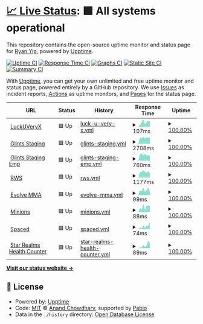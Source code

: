 # [📈 Live Status](https://LuckUVeryX.github.io/luckuveryx-upptime): <!--live status--> **🟩 All systems operational**

This repository contains the open-source uptime monitor and status page for [Ryan Yip](https://LuckUVeryX.github.io/luckuveryx-upptime), powered by [Upptime](https://github.com/upptime/upptime).

[![Uptime CI](https://github.com/LuckUVeryX/luckuveryx-upptime/workflows/Uptime%20CI/badge.svg)](https://github.com/LuckUVeryX/luckuveryx-upptime/actions?query=workflow%3A%22Uptime+CI%22)
[![Response Time CI](https://github.com/LuckUVeryX/luckuveryx-upptime/workflows/Response%20Time%20CI/badge.svg)](https://github.com/LuckUVeryX/luckuveryx-upptime/actions?query=workflow%3A%22Response+Time+CI%22)
[![Graphs CI](https://github.com/LuckUVeryX/luckuveryx-upptime/workflows/Graphs%20CI/badge.svg)](https://github.com/LuckUVeryX/luckuveryx-upptime/actions?query=workflow%3A%22Graphs+CI%22)
[![Static Site CI](https://github.com/LuckUVeryX/luckuveryx-upptime/workflows/Static%20Site%20CI/badge.svg)](https://github.com/LuckUVeryX/luckuveryx-upptime/actions?query=workflow%3A%22Static+Site+CI%22)
[![Summary CI](https://github.com/LuckUVeryX/luckuveryx-upptime/workflows/Summary%20CI/badge.svg)](https://github.com/LuckUVeryX/luckuveryx-upptime/actions?query=workflow%3A%22Summary+CI%22)

With [Upptime](https://upptime.js.org), you can get your own unlimited and free uptime monitor and status page, powered entirely by a GitHub repository. We use [Issues](https://github.com/LuckUVeryX/luckuveryx-upptime/issues) as incident reports, [Actions](https://github.com/LuckUVeryX/luckuveryx-upptime/actions) as uptime monitors, and [Pages](https://LuckUVeryX.github.io/luckuveryx-upptime) for the status page.

<!--start: status pages-->
<!-- This summary is generated by Upptime (https://github.com/upptime/upptime) -->
<!-- Do not edit this manually, your changes will be overwritten -->
<!-- prettier-ignore -->
| URL | Status | History | Response Time | Uptime |
| --- | ------ | ------- | ------------- | ------ |
| <img alt="" src="https://icons.duckduckgo.com/ip3/luckuveryx.github.io.ico" height="13"> [LuckUVeryX](https://luckuveryx.github.io/) | 🟩 Up | [luck-u-very-x.yml](https://github.com/LuckUVeryX/luckuveryx-upptime/commits/HEAD/history/luck-u-very-x.yml) | <details><summary><img alt="Response time graph" src="./graphs/luck-u-very-x/response-time-week.png" height="20"> 107ms</summary><br><a href="https://LuckUVeryX.github.io/luckuveryx-upptime/history/luck-u-very-x"><img alt="Response time 103" src="https://img.shields.io/endpoint?url=https%3A%2F%2Fraw.githubusercontent.com%2FLuckUVeryX%2Fluckuveryx-upptime%2FHEAD%2Fapi%2Fluck-u-very-x%2Fresponse-time.json"></a><br><a href="https://LuckUVeryX.github.io/luckuveryx-upptime/history/luck-u-very-x"><img alt="24-hour response time 130" src="https://img.shields.io/endpoint?url=https%3A%2F%2Fraw.githubusercontent.com%2FLuckUVeryX%2Fluckuveryx-upptime%2FHEAD%2Fapi%2Fluck-u-very-x%2Fresponse-time-day.json"></a><br><a href="https://LuckUVeryX.github.io/luckuveryx-upptime/history/luck-u-very-x"><img alt="7-day response time 107" src="https://img.shields.io/endpoint?url=https%3A%2F%2Fraw.githubusercontent.com%2FLuckUVeryX%2Fluckuveryx-upptime%2FHEAD%2Fapi%2Fluck-u-very-x%2Fresponse-time-week.json"></a><br><a href="https://LuckUVeryX.github.io/luckuveryx-upptime/history/luck-u-very-x"><img alt="30-day response time 98" src="https://img.shields.io/endpoint?url=https%3A%2F%2Fraw.githubusercontent.com%2FLuckUVeryX%2Fluckuveryx-upptime%2FHEAD%2Fapi%2Fluck-u-very-x%2Fresponse-time-month.json"></a><br><a href="https://LuckUVeryX.github.io/luckuveryx-upptime/history/luck-u-very-x"><img alt="1-year response time 103" src="https://img.shields.io/endpoint?url=https%3A%2F%2Fraw.githubusercontent.com%2FLuckUVeryX%2Fluckuveryx-upptime%2FHEAD%2Fapi%2Fluck-u-very-x%2Fresponse-time-year.json"></a></details> | <details><summary><a href="https://LuckUVeryX.github.io/luckuveryx-upptime/history/luck-u-very-x">100.00%</a></summary><a href="https://LuckUVeryX.github.io/luckuveryx-upptime/history/luck-u-very-x"><img alt="All-time uptime 100.00%" src="https://img.shields.io/endpoint?url=https%3A%2F%2Fraw.githubusercontent.com%2FLuckUVeryX%2Fluckuveryx-upptime%2FHEAD%2Fapi%2Fluck-u-very-x%2Fuptime.json"></a><br><a href="https://LuckUVeryX.github.io/luckuveryx-upptime/history/luck-u-very-x"><img alt="24-hour uptime 100.00%" src="https://img.shields.io/endpoint?url=https%3A%2F%2Fraw.githubusercontent.com%2FLuckUVeryX%2Fluckuveryx-upptime%2FHEAD%2Fapi%2Fluck-u-very-x%2Fuptime-day.json"></a><br><a href="https://LuckUVeryX.github.io/luckuveryx-upptime/history/luck-u-very-x"><img alt="7-day uptime 100.00%" src="https://img.shields.io/endpoint?url=https%3A%2F%2Fraw.githubusercontent.com%2FLuckUVeryX%2Fluckuveryx-upptime%2FHEAD%2Fapi%2Fluck-u-very-x%2Fuptime-week.json"></a><br><a href="https://LuckUVeryX.github.io/luckuveryx-upptime/history/luck-u-very-x"><img alt="30-day uptime 100.00%" src="https://img.shields.io/endpoint?url=https%3A%2F%2Fraw.githubusercontent.com%2FLuckUVeryX%2Fluckuveryx-upptime%2FHEAD%2Fapi%2Fluck-u-very-x%2Fuptime-month.json"></a><br><a href="https://LuckUVeryX.github.io/luckuveryx-upptime/history/luck-u-very-x"><img alt="1-year uptime 100.00%" src="https://img.shields.io/endpoint?url=https%3A%2F%2Fraw.githubusercontent.com%2FLuckUVeryX%2Fluckuveryx-upptime%2FHEAD%2Fapi%2Fluck-u-very-x%2Fuptime-year.json"></a></details>
| <img alt="" src="https://icons.duckduckgo.com/ip3/staging.glints.com.ico" height="13"> [Glints Staging](https://staging.glints.com/) | 🟩 Up | [glints-staging.yml](https://github.com/LuckUVeryX/luckuveryx-upptime/commits/HEAD/history/glints-staging.yml) | <details><summary><img alt="Response time graph" src="./graphs/glints-staging/response-time-week.png" height="20"> 2708ms</summary><br><a href="https://LuckUVeryX.github.io/luckuveryx-upptime/history/glints-staging"><img alt="Response time 2440" src="https://img.shields.io/endpoint?url=https%3A%2F%2Fraw.githubusercontent.com%2FLuckUVeryX%2Fluckuveryx-upptime%2FHEAD%2Fapi%2Fglints-staging%2Fresponse-time.json"></a><br><a href="https://LuckUVeryX.github.io/luckuveryx-upptime/history/glints-staging"><img alt="24-hour response time 2831" src="https://img.shields.io/endpoint?url=https%3A%2F%2Fraw.githubusercontent.com%2FLuckUVeryX%2Fluckuveryx-upptime%2FHEAD%2Fapi%2Fglints-staging%2Fresponse-time-day.json"></a><br><a href="https://LuckUVeryX.github.io/luckuveryx-upptime/history/glints-staging"><img alt="7-day response time 2708" src="https://img.shields.io/endpoint?url=https%3A%2F%2Fraw.githubusercontent.com%2FLuckUVeryX%2Fluckuveryx-upptime%2FHEAD%2Fapi%2Fglints-staging%2Fresponse-time-week.json"></a><br><a href="https://LuckUVeryX.github.io/luckuveryx-upptime/history/glints-staging"><img alt="30-day response time 2587" src="https://img.shields.io/endpoint?url=https%3A%2F%2Fraw.githubusercontent.com%2FLuckUVeryX%2Fluckuveryx-upptime%2FHEAD%2Fapi%2Fglints-staging%2Fresponse-time-month.json"></a><br><a href="https://LuckUVeryX.github.io/luckuveryx-upptime/history/glints-staging"><img alt="1-year response time 2440" src="https://img.shields.io/endpoint?url=https%3A%2F%2Fraw.githubusercontent.com%2FLuckUVeryX%2Fluckuveryx-upptime%2FHEAD%2Fapi%2Fglints-staging%2Fresponse-time-year.json"></a></details> | <details><summary><a href="https://LuckUVeryX.github.io/luckuveryx-upptime/history/glints-staging">100.00%</a></summary><a href="https://LuckUVeryX.github.io/luckuveryx-upptime/history/glints-staging"><img alt="All-time uptime 99.98%" src="https://img.shields.io/endpoint?url=https%3A%2F%2Fraw.githubusercontent.com%2FLuckUVeryX%2Fluckuveryx-upptime%2FHEAD%2Fapi%2Fglints-staging%2Fuptime.json"></a><br><a href="https://LuckUVeryX.github.io/luckuveryx-upptime/history/glints-staging"><img alt="24-hour uptime 100.00%" src="https://img.shields.io/endpoint?url=https%3A%2F%2Fraw.githubusercontent.com%2FLuckUVeryX%2Fluckuveryx-upptime%2FHEAD%2Fapi%2Fglints-staging%2Fuptime-day.json"></a><br><a href="https://LuckUVeryX.github.io/luckuveryx-upptime/history/glints-staging"><img alt="7-day uptime 100.00%" src="https://img.shields.io/endpoint?url=https%3A%2F%2Fraw.githubusercontent.com%2FLuckUVeryX%2Fluckuveryx-upptime%2FHEAD%2Fapi%2Fglints-staging%2Fuptime-week.json"></a><br><a href="https://LuckUVeryX.github.io/luckuveryx-upptime/history/glints-staging"><img alt="30-day uptime 100.00%" src="https://img.shields.io/endpoint?url=https%3A%2F%2Fraw.githubusercontent.com%2FLuckUVeryX%2Fluckuveryx-upptime%2FHEAD%2Fapi%2Fglints-staging%2Fuptime-month.json"></a><br><a href="https://LuckUVeryX.github.io/luckuveryx-upptime/history/glints-staging"><img alt="1-year uptime 99.98%" src="https://img.shields.io/endpoint?url=https%3A%2F%2Fraw.githubusercontent.com%2FLuckUVeryX%2Fluckuveryx-upptime%2FHEAD%2Fapi%2Fglints-staging%2Fuptime-year.json"></a></details>
| <img alt="" src="https://icons.duckduckgo.com/ip3/employers.staging.glints.com.ico" height="13"> [Glints Staging Emp](https://employers.staging.glints.com/) | 🟩 Up | [glints-staging-emp.yml](https://github.com/LuckUVeryX/luckuveryx-upptime/commits/HEAD/history/glints-staging-emp.yml) | <details><summary><img alt="Response time graph" src="./graphs/glints-staging-emp/response-time-week.png" height="20"> 760ms</summary><br><a href="https://LuckUVeryX.github.io/luckuveryx-upptime/history/glints-staging-emp"><img alt="Response time 826" src="https://img.shields.io/endpoint?url=https%3A%2F%2Fraw.githubusercontent.com%2FLuckUVeryX%2Fluckuveryx-upptime%2FHEAD%2Fapi%2Fglints-staging-emp%2Fresponse-time.json"></a><br><a href="https://LuckUVeryX.github.io/luckuveryx-upptime/history/glints-staging-emp"><img alt="24-hour response time 646" src="https://img.shields.io/endpoint?url=https%3A%2F%2Fraw.githubusercontent.com%2FLuckUVeryX%2Fluckuveryx-upptime%2FHEAD%2Fapi%2Fglints-staging-emp%2Fresponse-time-day.json"></a><br><a href="https://LuckUVeryX.github.io/luckuveryx-upptime/history/glints-staging-emp"><img alt="7-day response time 760" src="https://img.shields.io/endpoint?url=https%3A%2F%2Fraw.githubusercontent.com%2FLuckUVeryX%2Fluckuveryx-upptime%2FHEAD%2Fapi%2Fglints-staging-emp%2Fresponse-time-week.json"></a><br><a href="https://LuckUVeryX.github.io/luckuveryx-upptime/history/glints-staging-emp"><img alt="30-day response time 869" src="https://img.shields.io/endpoint?url=https%3A%2F%2Fraw.githubusercontent.com%2FLuckUVeryX%2Fluckuveryx-upptime%2FHEAD%2Fapi%2Fglints-staging-emp%2Fresponse-time-month.json"></a><br><a href="https://LuckUVeryX.github.io/luckuveryx-upptime/history/glints-staging-emp"><img alt="1-year response time 826" src="https://img.shields.io/endpoint?url=https%3A%2F%2Fraw.githubusercontent.com%2FLuckUVeryX%2Fluckuveryx-upptime%2FHEAD%2Fapi%2Fglints-staging-emp%2Fresponse-time-year.json"></a></details> | <details><summary><a href="https://LuckUVeryX.github.io/luckuveryx-upptime/history/glints-staging-emp">100.00%</a></summary><a href="https://LuckUVeryX.github.io/luckuveryx-upptime/history/glints-staging-emp"><img alt="All-time uptime 100.00%" src="https://img.shields.io/endpoint?url=https%3A%2F%2Fraw.githubusercontent.com%2FLuckUVeryX%2Fluckuveryx-upptime%2FHEAD%2Fapi%2Fglints-staging-emp%2Fuptime.json"></a><br><a href="https://LuckUVeryX.github.io/luckuveryx-upptime/history/glints-staging-emp"><img alt="24-hour uptime 100.00%" src="https://img.shields.io/endpoint?url=https%3A%2F%2Fraw.githubusercontent.com%2FLuckUVeryX%2Fluckuveryx-upptime%2FHEAD%2Fapi%2Fglints-staging-emp%2Fuptime-day.json"></a><br><a href="https://LuckUVeryX.github.io/luckuveryx-upptime/history/glints-staging-emp"><img alt="7-day uptime 100.00%" src="https://img.shields.io/endpoint?url=https%3A%2F%2Fraw.githubusercontent.com%2FLuckUVeryX%2Fluckuveryx-upptime%2FHEAD%2Fapi%2Fglints-staging-emp%2Fuptime-week.json"></a><br><a href="https://LuckUVeryX.github.io/luckuveryx-upptime/history/glints-staging-emp"><img alt="30-day uptime 100.00%" src="https://img.shields.io/endpoint?url=https%3A%2F%2Fraw.githubusercontent.com%2FLuckUVeryX%2Fluckuveryx-upptime%2FHEAD%2Fapi%2Fglints-staging-emp%2Fuptime-month.json"></a><br><a href="https://LuckUVeryX.github.io/luckuveryx-upptime/history/glints-staging-emp"><img alt="1-year uptime 100.00%" src="https://img.shields.io/endpoint?url=https%3A%2F%2Fraw.githubusercontent.com%2FLuckUVeryX%2Fluckuveryx-upptime%2FHEAD%2Fapi%2Fglints-staging-emp%2Fuptime-year.json"></a></details>
| <img alt="" src="https://icons.duckduckgo.com/ip3/www.rwsentosa.com.ico" height="13"> [RWS](https://www.rwsentosa.com/) | 🟩 Up | [rws.yml](https://github.com/LuckUVeryX/luckuveryx-upptime/commits/HEAD/history/rws.yml) | <details><summary><img alt="Response time graph" src="./graphs/rws/response-time-week.png" height="20"> 1177ms</summary><br><a href="https://LuckUVeryX.github.io/luckuveryx-upptime/history/rws"><img alt="Response time 1258" src="https://img.shields.io/endpoint?url=https%3A%2F%2Fraw.githubusercontent.com%2FLuckUVeryX%2Fluckuveryx-upptime%2FHEAD%2Fapi%2Frws%2Fresponse-time.json"></a><br><a href="https://LuckUVeryX.github.io/luckuveryx-upptime/history/rws"><img alt="24-hour response time 909" src="https://img.shields.io/endpoint?url=https%3A%2F%2Fraw.githubusercontent.com%2FLuckUVeryX%2Fluckuveryx-upptime%2FHEAD%2Fapi%2Frws%2Fresponse-time-day.json"></a><br><a href="https://LuckUVeryX.github.io/luckuveryx-upptime/history/rws"><img alt="7-day response time 1177" src="https://img.shields.io/endpoint?url=https%3A%2F%2Fraw.githubusercontent.com%2FLuckUVeryX%2Fluckuveryx-upptime%2FHEAD%2Fapi%2Frws%2Fresponse-time-week.json"></a><br><a href="https://LuckUVeryX.github.io/luckuveryx-upptime/history/rws"><img alt="30-day response time 1256" src="https://img.shields.io/endpoint?url=https%3A%2F%2Fraw.githubusercontent.com%2FLuckUVeryX%2Fluckuveryx-upptime%2FHEAD%2Fapi%2Frws%2Fresponse-time-month.json"></a><br><a href="https://LuckUVeryX.github.io/luckuveryx-upptime/history/rws"><img alt="1-year response time 1258" src="https://img.shields.io/endpoint?url=https%3A%2F%2Fraw.githubusercontent.com%2FLuckUVeryX%2Fluckuveryx-upptime%2FHEAD%2Fapi%2Frws%2Fresponse-time-year.json"></a></details> | <details><summary><a href="https://LuckUVeryX.github.io/luckuveryx-upptime/history/rws">100.00%</a></summary><a href="https://LuckUVeryX.github.io/luckuveryx-upptime/history/rws"><img alt="All-time uptime 100.00%" src="https://img.shields.io/endpoint?url=https%3A%2F%2Fraw.githubusercontent.com%2FLuckUVeryX%2Fluckuveryx-upptime%2FHEAD%2Fapi%2Frws%2Fuptime.json"></a><br><a href="https://LuckUVeryX.github.io/luckuveryx-upptime/history/rws"><img alt="24-hour uptime 100.00%" src="https://img.shields.io/endpoint?url=https%3A%2F%2Fraw.githubusercontent.com%2FLuckUVeryX%2Fluckuveryx-upptime%2FHEAD%2Fapi%2Frws%2Fuptime-day.json"></a><br><a href="https://LuckUVeryX.github.io/luckuveryx-upptime/history/rws"><img alt="7-day uptime 100.00%" src="https://img.shields.io/endpoint?url=https%3A%2F%2Fraw.githubusercontent.com%2FLuckUVeryX%2Fluckuveryx-upptime%2FHEAD%2Fapi%2Frws%2Fuptime-week.json"></a><br><a href="https://LuckUVeryX.github.io/luckuveryx-upptime/history/rws"><img alt="30-day uptime 100.00%" src="https://img.shields.io/endpoint?url=https%3A%2F%2Fraw.githubusercontent.com%2FLuckUVeryX%2Fluckuveryx-upptime%2FHEAD%2Fapi%2Frws%2Fuptime-month.json"></a><br><a href="https://LuckUVeryX.github.io/luckuveryx-upptime/history/rws"><img alt="1-year uptime 100.00%" src="https://img.shields.io/endpoint?url=https%3A%2F%2Fraw.githubusercontent.com%2FLuckUVeryX%2Fluckuveryx-upptime%2FHEAD%2Fapi%2Frws%2Fuptime-year.json"></a></details>
| <img alt="" src="https://icons.duckduckgo.com/ip3/book.evolve-mma.com.ico" height="13"> [Evolve MMA](https://book.evolve-mma.com/) | 🟩 Up | [evolve-mma.yml](https://github.com/LuckUVeryX/luckuveryx-upptime/commits/HEAD/history/evolve-mma.yml) | <details><summary><img alt="Response time graph" src="./graphs/evolve-mma/response-time-week.png" height="20"> 99ms</summary><br><a href="https://LuckUVeryX.github.io/luckuveryx-upptime/history/evolve-mma"><img alt="Response time 140" src="https://img.shields.io/endpoint?url=https%3A%2F%2Fraw.githubusercontent.com%2FLuckUVeryX%2Fluckuveryx-upptime%2FHEAD%2Fapi%2Fevolve-mma%2Fresponse-time.json"></a><br><a href="https://LuckUVeryX.github.io/luckuveryx-upptime/history/evolve-mma"><img alt="24-hour response time 58" src="https://img.shields.io/endpoint?url=https%3A%2F%2Fraw.githubusercontent.com%2FLuckUVeryX%2Fluckuveryx-upptime%2FHEAD%2Fapi%2Fevolve-mma%2Fresponse-time-day.json"></a><br><a href="https://LuckUVeryX.github.io/luckuveryx-upptime/history/evolve-mma"><img alt="7-day response time 99" src="https://img.shields.io/endpoint?url=https%3A%2F%2Fraw.githubusercontent.com%2FLuckUVeryX%2Fluckuveryx-upptime%2FHEAD%2Fapi%2Fevolve-mma%2Fresponse-time-week.json"></a><br><a href="https://LuckUVeryX.github.io/luckuveryx-upptime/history/evolve-mma"><img alt="30-day response time 131" src="https://img.shields.io/endpoint?url=https%3A%2F%2Fraw.githubusercontent.com%2FLuckUVeryX%2Fluckuveryx-upptime%2FHEAD%2Fapi%2Fevolve-mma%2Fresponse-time-month.json"></a><br><a href="https://LuckUVeryX.github.io/luckuveryx-upptime/history/evolve-mma"><img alt="1-year response time 140" src="https://img.shields.io/endpoint?url=https%3A%2F%2Fraw.githubusercontent.com%2FLuckUVeryX%2Fluckuveryx-upptime%2FHEAD%2Fapi%2Fevolve-mma%2Fresponse-time-year.json"></a></details> | <details><summary><a href="https://LuckUVeryX.github.io/luckuveryx-upptime/history/evolve-mma">100.00%</a></summary><a href="https://LuckUVeryX.github.io/luckuveryx-upptime/history/evolve-mma"><img alt="All-time uptime 100.00%" src="https://img.shields.io/endpoint?url=https%3A%2F%2Fraw.githubusercontent.com%2FLuckUVeryX%2Fluckuveryx-upptime%2FHEAD%2Fapi%2Fevolve-mma%2Fuptime.json"></a><br><a href="https://LuckUVeryX.github.io/luckuveryx-upptime/history/evolve-mma"><img alt="24-hour uptime 100.00%" src="https://img.shields.io/endpoint?url=https%3A%2F%2Fraw.githubusercontent.com%2FLuckUVeryX%2Fluckuveryx-upptime%2FHEAD%2Fapi%2Fevolve-mma%2Fuptime-day.json"></a><br><a href="https://LuckUVeryX.github.io/luckuveryx-upptime/history/evolve-mma"><img alt="7-day uptime 100.00%" src="https://img.shields.io/endpoint?url=https%3A%2F%2Fraw.githubusercontent.com%2FLuckUVeryX%2Fluckuveryx-upptime%2FHEAD%2Fapi%2Fevolve-mma%2Fuptime-week.json"></a><br><a href="https://LuckUVeryX.github.io/luckuveryx-upptime/history/evolve-mma"><img alt="30-day uptime 100.00%" src="https://img.shields.io/endpoint?url=https%3A%2F%2Fraw.githubusercontent.com%2FLuckUVeryX%2Fluckuveryx-upptime%2FHEAD%2Fapi%2Fevolve-mma%2Fuptime-month.json"></a><br><a href="https://LuckUVeryX.github.io/luckuveryx-upptime/history/evolve-mma"><img alt="1-year uptime 100.00%" src="https://img.shields.io/endpoint?url=https%3A%2F%2Fraw.githubusercontent.com%2FLuckUVeryX%2Fluckuveryx-upptime%2FHEAD%2Fapi%2Fevolve-mma%2Fuptime-year.json"></a></details>
| <img alt="" src="https://icons.duckduckgo.com/ip3/luckuveryx.github.io.ico" height="13"> [Minions](https://luckuveryx.github.io/minions/) | 🟩 Up | [minions.yml](https://github.com/LuckUVeryX/luckuveryx-upptime/commits/HEAD/history/minions.yml) | <details><summary><img alt="Response time graph" src="./graphs/minions/response-time-week.png" height="20"> 88ms</summary><br><a href="https://LuckUVeryX.github.io/luckuveryx-upptime/history/minions"><img alt="Response time 81" src="https://img.shields.io/endpoint?url=https%3A%2F%2Fraw.githubusercontent.com%2FLuckUVeryX%2Fluckuveryx-upptime%2FHEAD%2Fapi%2Fminions%2Fresponse-time.json"></a><br><a href="https://LuckUVeryX.github.io/luckuveryx-upptime/history/minions"><img alt="24-hour response time 110" src="https://img.shields.io/endpoint?url=https%3A%2F%2Fraw.githubusercontent.com%2FLuckUVeryX%2Fluckuveryx-upptime%2FHEAD%2Fapi%2Fminions%2Fresponse-time-day.json"></a><br><a href="https://LuckUVeryX.github.io/luckuveryx-upptime/history/minions"><img alt="7-day response time 88" src="https://img.shields.io/endpoint?url=https%3A%2F%2Fraw.githubusercontent.com%2FLuckUVeryX%2Fluckuveryx-upptime%2FHEAD%2Fapi%2Fminions%2Fresponse-time-week.json"></a><br><a href="https://LuckUVeryX.github.io/luckuveryx-upptime/history/minions"><img alt="30-day response time 87" src="https://img.shields.io/endpoint?url=https%3A%2F%2Fraw.githubusercontent.com%2FLuckUVeryX%2Fluckuveryx-upptime%2FHEAD%2Fapi%2Fminions%2Fresponse-time-month.json"></a><br><a href="https://LuckUVeryX.github.io/luckuveryx-upptime/history/minions"><img alt="1-year response time 81" src="https://img.shields.io/endpoint?url=https%3A%2F%2Fraw.githubusercontent.com%2FLuckUVeryX%2Fluckuveryx-upptime%2FHEAD%2Fapi%2Fminions%2Fresponse-time-year.json"></a></details> | <details><summary><a href="https://LuckUVeryX.github.io/luckuveryx-upptime/history/minions">100.00%</a></summary><a href="https://LuckUVeryX.github.io/luckuveryx-upptime/history/minions"><img alt="All-time uptime 100.00%" src="https://img.shields.io/endpoint?url=https%3A%2F%2Fraw.githubusercontent.com%2FLuckUVeryX%2Fluckuveryx-upptime%2FHEAD%2Fapi%2Fminions%2Fuptime.json"></a><br><a href="https://LuckUVeryX.github.io/luckuveryx-upptime/history/minions"><img alt="24-hour uptime 100.00%" src="https://img.shields.io/endpoint?url=https%3A%2F%2Fraw.githubusercontent.com%2FLuckUVeryX%2Fluckuveryx-upptime%2FHEAD%2Fapi%2Fminions%2Fuptime-day.json"></a><br><a href="https://LuckUVeryX.github.io/luckuveryx-upptime/history/minions"><img alt="7-day uptime 100.00%" src="https://img.shields.io/endpoint?url=https%3A%2F%2Fraw.githubusercontent.com%2FLuckUVeryX%2Fluckuveryx-upptime%2FHEAD%2Fapi%2Fminions%2Fuptime-week.json"></a><br><a href="https://LuckUVeryX.github.io/luckuveryx-upptime/history/minions"><img alt="30-day uptime 100.00%" src="https://img.shields.io/endpoint?url=https%3A%2F%2Fraw.githubusercontent.com%2FLuckUVeryX%2Fluckuveryx-upptime%2FHEAD%2Fapi%2Fminions%2Fuptime-month.json"></a><br><a href="https://LuckUVeryX.github.io/luckuveryx-upptime/history/minions"><img alt="1-year uptime 100.00%" src="https://img.shields.io/endpoint?url=https%3A%2F%2Fraw.githubusercontent.com%2FLuckUVeryX%2Fluckuveryx-upptime%2FHEAD%2Fapi%2Fminions%2Fuptime-year.json"></a></details>
| <img alt="" src="https://icons.duckduckgo.com/ip3/luckuveryx.github.io.ico" height="13"> [Spaced](https://luckuveryx.github.io/spaced/) | 🟩 Up | [spaced.yml](https://github.com/LuckUVeryX/luckuveryx-upptime/commits/HEAD/history/spaced.yml) | <details><summary><img alt="Response time graph" src="./graphs/spaced/response-time-week.png" height="20"> 74ms</summary><br><a href="https://LuckUVeryX.github.io/luckuveryx-upptime/history/spaced"><img alt="Response time 51" src="https://img.shields.io/endpoint?url=https%3A%2F%2Fraw.githubusercontent.com%2FLuckUVeryX%2Fluckuveryx-upptime%2FHEAD%2Fapi%2Fspaced%2Fresponse-time.json"></a><br><a href="https://LuckUVeryX.github.io/luckuveryx-upptime/history/spaced"><img alt="24-hour response time 191" src="https://img.shields.io/endpoint?url=https%3A%2F%2Fraw.githubusercontent.com%2FLuckUVeryX%2Fluckuveryx-upptime%2FHEAD%2Fapi%2Fspaced%2Fresponse-time-day.json"></a><br><a href="https://LuckUVeryX.github.io/luckuveryx-upptime/history/spaced"><img alt="7-day response time 74" src="https://img.shields.io/endpoint?url=https%3A%2F%2Fraw.githubusercontent.com%2FLuckUVeryX%2Fluckuveryx-upptime%2FHEAD%2Fapi%2Fspaced%2Fresponse-time-week.json"></a><br><a href="https://LuckUVeryX.github.io/luckuveryx-upptime/history/spaced"><img alt="30-day response time 55" src="https://img.shields.io/endpoint?url=https%3A%2F%2Fraw.githubusercontent.com%2FLuckUVeryX%2Fluckuveryx-upptime%2FHEAD%2Fapi%2Fspaced%2Fresponse-time-month.json"></a><br><a href="https://LuckUVeryX.github.io/luckuveryx-upptime/history/spaced"><img alt="1-year response time 51" src="https://img.shields.io/endpoint?url=https%3A%2F%2Fraw.githubusercontent.com%2FLuckUVeryX%2Fluckuveryx-upptime%2FHEAD%2Fapi%2Fspaced%2Fresponse-time-year.json"></a></details> | <details><summary><a href="https://LuckUVeryX.github.io/luckuveryx-upptime/history/spaced">100.00%</a></summary><a href="https://LuckUVeryX.github.io/luckuveryx-upptime/history/spaced"><img alt="All-time uptime 100.00%" src="https://img.shields.io/endpoint?url=https%3A%2F%2Fraw.githubusercontent.com%2FLuckUVeryX%2Fluckuveryx-upptime%2FHEAD%2Fapi%2Fspaced%2Fuptime.json"></a><br><a href="https://LuckUVeryX.github.io/luckuveryx-upptime/history/spaced"><img alt="24-hour uptime 100.00%" src="https://img.shields.io/endpoint?url=https%3A%2F%2Fraw.githubusercontent.com%2FLuckUVeryX%2Fluckuveryx-upptime%2FHEAD%2Fapi%2Fspaced%2Fuptime-day.json"></a><br><a href="https://LuckUVeryX.github.io/luckuveryx-upptime/history/spaced"><img alt="7-day uptime 100.00%" src="https://img.shields.io/endpoint?url=https%3A%2F%2Fraw.githubusercontent.com%2FLuckUVeryX%2Fluckuveryx-upptime%2FHEAD%2Fapi%2Fspaced%2Fuptime-week.json"></a><br><a href="https://LuckUVeryX.github.io/luckuveryx-upptime/history/spaced"><img alt="30-day uptime 100.00%" src="https://img.shields.io/endpoint?url=https%3A%2F%2Fraw.githubusercontent.com%2FLuckUVeryX%2Fluckuveryx-upptime%2FHEAD%2Fapi%2Fspaced%2Fuptime-month.json"></a><br><a href="https://LuckUVeryX.github.io/luckuveryx-upptime/history/spaced"><img alt="1-year uptime 100.00%" src="https://img.shields.io/endpoint?url=https%3A%2F%2Fraw.githubusercontent.com%2FLuckUVeryX%2Fluckuveryx-upptime%2FHEAD%2Fapi%2Fspaced%2Fuptime-year.json"></a></details>
| <img alt="" src="https://icons.duckduckgo.com/ip3/luckuveryx.github.io.ico" height="13"> [Star Realms Health Counter](https://luckuveryx.github.io/star_realms_health_counter/) | 🟩 Up | [star-realms-health-counter.yml](https://github.com/LuckUVeryX/luckuveryx-upptime/commits/HEAD/history/star-realms-health-counter.yml) | <details><summary><img alt="Response time graph" src="./graphs/star-realms-health-counter/response-time-week.png" height="20"> 89ms</summary><br><a href="https://LuckUVeryX.github.io/luckuveryx-upptime/history/star-realms-health-counter"><img alt="Response time 53" src="https://img.shields.io/endpoint?url=https%3A%2F%2Fraw.githubusercontent.com%2FLuckUVeryX%2Fluckuveryx-upptime%2FHEAD%2Fapi%2Fstar-realms-health-counter%2Fresponse-time.json"></a><br><a href="https://LuckUVeryX.github.io/luckuveryx-upptime/history/star-realms-health-counter"><img alt="24-hour response time 155" src="https://img.shields.io/endpoint?url=https%3A%2F%2Fraw.githubusercontent.com%2FLuckUVeryX%2Fluckuveryx-upptime%2FHEAD%2Fapi%2Fstar-realms-health-counter%2Fresponse-time-day.json"></a><br><a href="https://LuckUVeryX.github.io/luckuveryx-upptime/history/star-realms-health-counter"><img alt="7-day response time 89" src="https://img.shields.io/endpoint?url=https%3A%2F%2Fraw.githubusercontent.com%2FLuckUVeryX%2Fluckuveryx-upptime%2FHEAD%2Fapi%2Fstar-realms-health-counter%2Fresponse-time-week.json"></a><br><a href="https://LuckUVeryX.github.io/luckuveryx-upptime/history/star-realms-health-counter"><img alt="30-day response time 58" src="https://img.shields.io/endpoint?url=https%3A%2F%2Fraw.githubusercontent.com%2FLuckUVeryX%2Fluckuveryx-upptime%2FHEAD%2Fapi%2Fstar-realms-health-counter%2Fresponse-time-month.json"></a><br><a href="https://LuckUVeryX.github.io/luckuveryx-upptime/history/star-realms-health-counter"><img alt="1-year response time 53" src="https://img.shields.io/endpoint?url=https%3A%2F%2Fraw.githubusercontent.com%2FLuckUVeryX%2Fluckuveryx-upptime%2FHEAD%2Fapi%2Fstar-realms-health-counter%2Fresponse-time-year.json"></a></details> | <details><summary><a href="https://LuckUVeryX.github.io/luckuveryx-upptime/history/star-realms-health-counter">100.00%</a></summary><a href="https://LuckUVeryX.github.io/luckuveryx-upptime/history/star-realms-health-counter"><img alt="All-time uptime 100.00%" src="https://img.shields.io/endpoint?url=https%3A%2F%2Fraw.githubusercontent.com%2FLuckUVeryX%2Fluckuveryx-upptime%2FHEAD%2Fapi%2Fstar-realms-health-counter%2Fuptime.json"></a><br><a href="https://LuckUVeryX.github.io/luckuveryx-upptime/history/star-realms-health-counter"><img alt="24-hour uptime 100.00%" src="https://img.shields.io/endpoint?url=https%3A%2F%2Fraw.githubusercontent.com%2FLuckUVeryX%2Fluckuveryx-upptime%2FHEAD%2Fapi%2Fstar-realms-health-counter%2Fuptime-day.json"></a><br><a href="https://LuckUVeryX.github.io/luckuveryx-upptime/history/star-realms-health-counter"><img alt="7-day uptime 100.00%" src="https://img.shields.io/endpoint?url=https%3A%2F%2Fraw.githubusercontent.com%2FLuckUVeryX%2Fluckuveryx-upptime%2FHEAD%2Fapi%2Fstar-realms-health-counter%2Fuptime-week.json"></a><br><a href="https://LuckUVeryX.github.io/luckuveryx-upptime/history/star-realms-health-counter"><img alt="30-day uptime 100.00%" src="https://img.shields.io/endpoint?url=https%3A%2F%2Fraw.githubusercontent.com%2FLuckUVeryX%2Fluckuveryx-upptime%2FHEAD%2Fapi%2Fstar-realms-health-counter%2Fuptime-month.json"></a><br><a href="https://LuckUVeryX.github.io/luckuveryx-upptime/history/star-realms-health-counter"><img alt="1-year uptime 100.00%" src="https://img.shields.io/endpoint?url=https%3A%2F%2Fraw.githubusercontent.com%2FLuckUVeryX%2Fluckuveryx-upptime%2FHEAD%2Fapi%2Fstar-realms-health-counter%2Fuptime-year.json"></a></details>

<!--end: status pages-->

[**Visit our status website →**](https://LuckUVeryX.github.io/luckuveryx-upptime)

## 📄 License

- Powered by: [Upptime](https://github.com/upptime/upptime)
- Code: [MIT](./LICENSE) © [Anand Chowdhary](https://anandchowdhary.com), supported by [Pabio](https://pabio.com)
- Data in the `./history` directory: [Open Database License](https://opendatacommons.org/licenses/odbl/1-0/)
